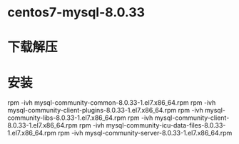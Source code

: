 # centos7-mysql-8.0.33
# 下载解压

# 安装
rpm -ivh mysql-community-common-8.0.33-1.el7.x86_64.rpm
rpm -ivh mysql-community-client-plugins-8.0.33-1.el7.x86_64.rpm
rpm -ivh mysql-community-libs-8.0.33-1.el7.x86_64.rpm
rpm -ivh mysql-community-client-8.0.33-1.el7.x86_64.rpm
rpm -ivh mysql-community-icu-data-files-8.0.33-1.el7.x86_64.rpm
rpm -ivh mysql-community-server-8.0.33-1.el7.x86_64.rpm
